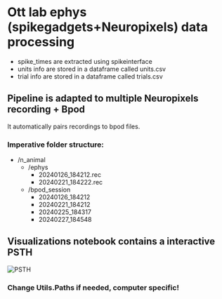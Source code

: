 # Ott lab ephys (spikegadgets+Neuropixels) data processing

* spike_times are extracted using spikeinterface
* units info are stored in a dataframe called units.csv
* trial info are stored in a dataframe called trials.csv

## Pipeline is adapted to multiple Neuropixels recording + Bpod 
It automatically pairs recordings to bpod files.

### Imperative folder structure: 
- /n_animal
  - /ephys 
    - 20240126_184212.rec
    - 20240221_184222.rec
  - /bpod_session 
    - 20240126_184212
    - 20240221_184212
    - 20240225_184317
    - 20240227_184548

## Visualizations notebook contains a interactive PSTH
![PSTH](https://media.giphy.com/media/v1.Y2lkPTc5MGI3NjExdWQxbHBnYnl4NmR5a2JvY2c2MGlyd2g0MHI0OHhlNm55d3Y3MHg0cSZlcD12MV9pbnRlcm5hbF9naWZfYnlfaWQmY3Q9Zw/wA5wMVKxnZVCVIAyGm/giphy.gif)

### Change Utils.Paths if needed, computer specific!
